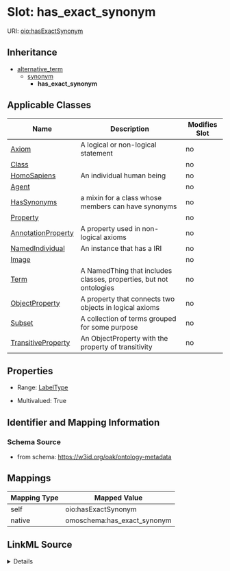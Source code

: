

# Slot: has_exact_synonym



URI: [oio:hasExactSynonym](http://www.geneontology.org/formats/oboInOwl#hasExactSynonym)




## Inheritance

* [alternative_term](alternative_term.md)
    * [synonym](synonym.md)
        * **has_exact_synonym**






## Applicable Classes

| Name | Description | Modifies Slot |
| --- | --- | --- |
| [Axiom](Axiom.md) | A logical or non-logical statement |  no  |
| [Class](Class.md) |  |  no  |
| [HomoSapiens](HomoSapiens.md) | An individual human being |  no  |
| [Agent](Agent.md) |  |  no  |
| [HasSynonyms](HasSynonyms.md) | a mixin for a class whose members can have synonyms |  no  |
| [Property](Property.md) |  |  no  |
| [AnnotationProperty](AnnotationProperty.md) | A property used in non-logical axioms |  no  |
| [NamedIndividual](NamedIndividual.md) | An instance that has a IRI |  no  |
| [Image](Image.md) |  |  no  |
| [Term](Term.md) | A NamedThing that includes classes, properties, but not ontologies |  no  |
| [ObjectProperty](ObjectProperty.md) | A property that connects two objects in logical axioms |  no  |
| [Subset](Subset.md) | A collection of terms grouped for some purpose |  no  |
| [TransitiveProperty](TransitiveProperty.md) | An ObjectProperty with the property of transitivity |  no  |







## Properties

* Range: [LabelType](LabelType.md)

* Multivalued: True





## Identifier and Mapping Information







### Schema Source


* from schema: https://w3id.org/oak/ontology-metadata




## Mappings

| Mapping Type | Mapped Value |
| ---  | ---  |
| self | oio:hasExactSynonym |
| native | omoschema:has_exact_synonym |




## LinkML Source

<details>
```yaml
name: has_exact_synonym
from_schema: https://w3id.org/oak/ontology-metadata
rank: 1000
is_a: synonym
slot_uri: oio:hasExactSynonym
alias: has_exact_synonym
domain_of:
- HasSynonyms
- Axiom
disjoint_with:
- label
range: label type
multivalued: true

```
</details>